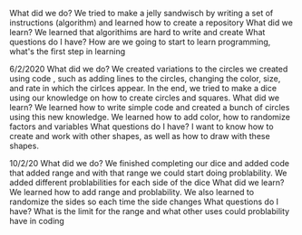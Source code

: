 What did we do?
We tried to make a jelly sandwisch by writing a set of instructions (algorithm) and learned how to create a repository
What did we learn?
We learned that algorithims are hard to write and create 
What questions do I have?
How are we going to start to learn programming, what's the first step in learning


6/2/2020
What did we do?
We created variations to the circles we created using code , such as adding lines to the circles, changing the color, size, and rate in which the cirlces appear. In the end, we tried to make a dice using our knowledge on how to create circles and squares. 
What did we learn?
We learned how to write simple code and created a bunch of circles using this new knowledge. We learned how to add color, how to randomize factors and variables
What questions do I have?
I want to know how to create and work with other shapes, as well as how to draw with these shapes. 

10/2/20
What did we do?
We finished completing our dice and added code that added range and with that range we could start doing problability. We added different problabilities for each side of the dice
What did we learn? 
We learned how to add range and problability. We also learned to randomize the sides so each time the side changes
What questions do I have?
What is the limit for the range and what other uses could problability have in coding
